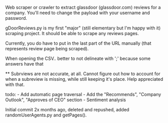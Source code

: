 Web scraper or crawler to extract glassdoor (glassdoor.com) reviews for a company. You'll need to change the payload with your username and password. 

gDoorReviews.py is my first "major" (still elementary but I'm happy with it) scraping project. It should be able to scrape any reviews pages. 

Currently, you do have to put in the last part of the URL manually (that represents review page being scraped).

When opening the CSV.. better to not delineate with ';' because some answers have that

** Subrviews are not accurate, at all. Cannot figure out how to account for when a subreview is missing, while still keeping it's place. Help appreciated with that. 

todo:
    - Add automatic page traversal
    - Add the "Recommends", "Company Outlook", "Approves of CEO" section
    - Sentiment analysis

Initial commit 2x months ago, deleted and repushed, added randomUserAgents.py and getPages().
